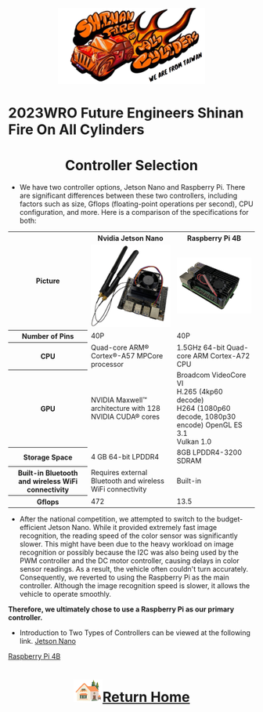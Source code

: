 <div align=center><img src="../img/logo.png" width=300></div>

2023WRO Future Engineers Shinan Fire On All Cylinders  
====
# <div align="center">Controller Selection </div> 

- We have two controller options, Jetson Nano and Raspberry Pi. There are significant differences between these two controllers, including factors such as size, Gflops (floating-point operations per second), CPU configuration, and more. Here is a comparison of the specifications for both:

<div align=center>
<table>
<tr>
<th rowspan="2">Picture</th>
<th>Nvidia Jetson Nano</th>
<th>Raspberry Pi 4B</th>
</tr><tr>
<td><img src="./img/jeston_nano.png" width=200></td>
<td><img src="./img/raspberry_pi_4.png" width=200></td>
</tr><tr>
<th>Number of Pins</th>
<td>40P</td>
<td>40P</td>
</tr><tr>
<th>CPU</th>
<td>Quad-core ARM® Cortex®-A57 MPCore processor</td>
<td>1.5GHz 64-bit Quad-core ARM Cortex-A72 CPU</td>
</tr><tr>
<th>GPU</th>
<td>NVIDIA Maxwell™ architecture with 128 NVIDIA CUDA® cores</td>
<td>Broadcom VideoCore VI<br> H.265 (4kp60 decode)<br> H264 (1080p60 decode, 1080p30 encode) OpenGL ES 3.1<br> Vulkan 1.0</td>
</tr><tr>
<th>Storage Space </th>
<td>4 GB 64-bit LPDDR4</td>
<td>8GB LPDDR4-3200 SDRAM</td>
</tr><tr>
<th>Built-in Bluetooth and wireless WiFi connectivity</th>
<td>Requires external Bluetooth and wireless WiFi connectivity</td>
<td>Built-in</td>
</tr><tr>
<th>Gflops</th>
<td>472</td>
<td>13.5</td>
</tr>
</table>
</div>

- After the national competition, we attempted to switch to the budget-efficient Jetson Nano. While it provided extremely fast image recognition, the reading speed of the color sensor was significantly slower. This might have been due to the heavy workload on image recognition or possibly because the I2C was also being used by the PWM controller and the DC motor controller, causing delays in color sensor readings. As a result, the vehicle often couldn't turn accurately. Consequently, we reverted to using the Raspberry Pi as the main controller. Although the image recognition speed is slower, it allows the vehicle to operate smoothly.

__Therefore, we ultimately chose to use a Raspberry Pi as our primary controller.__

- Introduction to Two Types of Controllers can be viewed at the following link. 
[Jetson Nano](https://github.com/kirkhu/WRO2023_Future-Engineers-Fire-On-All-Cylinders/tree/main/other/Jetson%20Nano)

[Raspberry Pi 4B](https://github.com/kirkhu/WRO2023_Future-Engineers-Fire-On-All-Cylinders/tree/main/other/Raspberry_Pi)



# <div align="center">![HOME](../../other/img/Home.png)[Return Home](../../)</div> 
